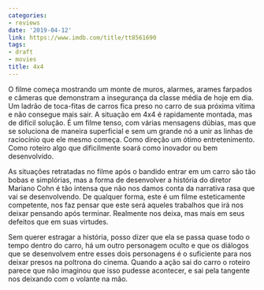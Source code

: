 ```yaml
---
categories:
- reviews
date: '2019-04-12'
link: https://www.imdb.com/title/tt8561690
tags:
- draft
- movies
title: 4x4
---
```


O filme começa mostrando um monte de muros, alarmes, arames farpados e câmeras que demonstram a insegurança da classe média de hoje em dia. Um ladrão de toca-fitas de carros fica preso no carro de sua próxima vítima e não consegue mais sair. A situação em 4x4 é rapidamente montada, mas de difícil solução. É um filme tenso, com várias mensagens dúbias, mas que se soluciona de maneira superficial e sem um grande nó a unir as linhas de raciocínio que ele mesmo começa. Como direção um ótimo entretenimento. Como roteiro algo que dificilmente soará como inovador ou bem desenvolvido.

As situações retratadas no filme após o bandido entrar em um carro são tão bobas e simplórias, mas a forma de desenvolver a história do diretor Mariano Cohn é tão intensa que não nos damos conta da narrativa rasa que vai se desenvolvendo. De qualquer forma, este é um filme esteticamente competente, nos faz pensar que este será aqueles trabalhos que irá nos deixar pensando após terminar. Realmente nos deixa, mas mais em seus defeitos que em suas virtudes.

Sem querer estragar a história, posso dizer que ela se passa quase todo o tempo dentro do carro, há um outro personagem oculto e que os diálogos que se desenvolvem entre esses dois personagens é o suficiente para nos deixar presos na poltrona do cinema. Quando a ação sai do carro o roteiro parece que não imaginou que isso pudesse acontecer, e sai pela tangente nos deixando com o volante na mão.